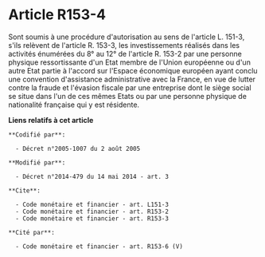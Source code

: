 # Article R153-4

Sont soumis à une procédure d'autorisation au sens de l'article L. 151-3, s'ils relèvent de l'article R. 153-3, les
investissements réalisés dans les activités énumérées du 8° au 12° de l'article R. 153-2 par une personne physique
ressortissante d'un Etat membre de l'Union européenne ou d'un autre Etat partie à l'accord sur l'Espace économique européen
ayant conclu une convention d'assistance administrative avec la France, en vue de lutter contre la fraude et l'évasion
fiscale par une entreprise dont le siège social se situe dans l'un de ces mêmes Etats ou par une personne physique de
nationalité française qui y est résidente.

**Liens relatifs à cet article**

	**Codifié par**:

	  - Décret n°2005-1007 du 2 août 2005

	**Modifié par**:

	  - Décret n°2014-479 du 14 mai 2014 - art. 3

	**Cite**:

	  - Code monétaire et financier - art. L151-3
	  - Code monétaire et financier - art. R153-2
	  - Code monétaire et financier - art. R153-3

	**Cité par**:

	  - Code monétaire et financier - art. R153-6 (V)
